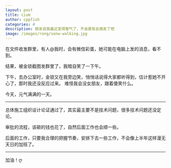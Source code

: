 ```yaml
---
layout: post
title: cium
author: cppfish
categories: #
description: 朋友说我最近变得客气了，不会是有女朋友了吧
image: /images/rong/sonw-walking.jpg
---
```


在文件收发群里，有人@我时，会有微信彩蛋，她可能在电脑上发的消息，看不到。

结果，被金锁截图发群里了，我暗自笑了一下午。

下午，去办公室时，金锁又在我旁边笑，悄悄话说得大家都听得到，估计惹她不开心了，那时我还没反应过来。
难怪我会没女朋友，跟着傻笑什么。

今天，元气满满的一天。

------

总体施工组织设计论证通过了，其实最主要不是技术问题，很多技术问题还没定论。

审批的流程，该砸的钱也花了，自然后面工作也会顺一些。

后面的工作，只要我合理的把握节奏，安排下去一些工作，不会像上半年这样漫无天日的加班了。

------


加油！ღ